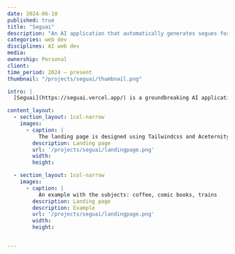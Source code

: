 ```yaml
---
date: 2024-06-10
published: true
title: "Seguai"
description: "An AI application that automatically generates segues for ontent creators"
categories: web dev
disciplines: AI web dev
media:
ownership: Personal
client:
time_period: 2024 – present
thumbnail: "/projects/seguai/thumbnail.png"

intro: |
  [Seguai](https://seguai.vercel.app/) is a groundbreaking AI application designed to revolutionize the way content creators generate segues. With Seguai, you can say goodbye to the hassle of brainstorming and crafting smooth transitions between topics. This web application uses OpenAI on the backend to generate segues based on the entered subjects. Whether you're creating a blog post, a video script, or a presentation, Seguai will save you time and effort by providing seamless and engaging segues that keep your audience hooked. Say hello to effortless transitions with Seguai.

content_layout:
  - section_layout: 1col-narrow
    images:
      - caption: |
          The landing page is designed using Tailwindcss and Aceternity UI
        description: Landing page
        url: '/projects/seguai/landingpage.png'
        width:
        height:

  - section_layout: 1col-narrow
    images:
      - caption: |
          An example with the subjects: coffee, comic books, trains
        description: Landing page
        description: Example
        url: '/projects/seguai/landingpage.png'
        width:
        height:


---
```

